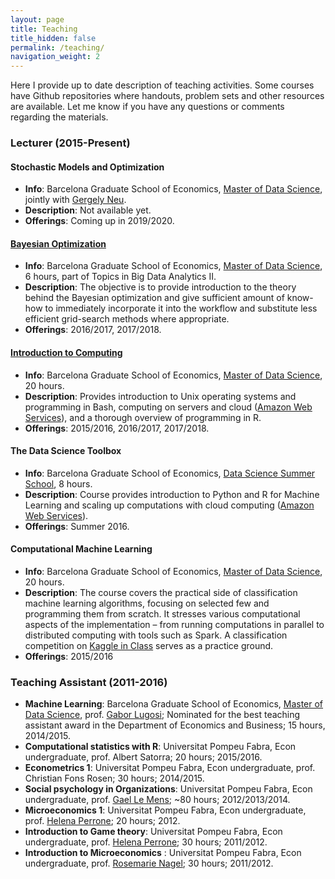 ```yaml
---
layout: page
title: Teaching
title_hidden: false
permalink: /teaching/
navigation_weight: 2
---
```



Here I provide up to date description of teaching activities. Some courses have Github repositories where handouts, problem sets and other resources are available. Let me know if you have any questions or comments regarding the materials. 


### Lecturer (2015-Present)

#### Stochastic Models and Optimization

- **Info**: Barcelona Graduate School of Economics, [Master of Data Science](http://www.barcelonagse.eu/study/masters-programs/data-science), jointly with [Gergely Neu](https://www.barcelonagse.eu/people/neu-gergely).  
- **Description**: Not available yet.  
- **Offerings**: Coming up in 2019/2020.


#### [Bayesian Optimization](https://github.com/hstojic/BGSE_BayesOptim)

- **Info**: Barcelona Graduate School of Economics, [Master of Data Science](http://www.barcelonagse.eu/study/masters-programs/data-science), 6 hours, part of Topics in Big Data Analytics II.  
- **Description**: The objective is to provide introduction to the theory behind the Bayesian optimization and give sufficient amount of know-how to immediately incorporate it into the workflow and substitute less efficient grid-search methods where appropriate.  
- **Offerings**: 2016/2017, 2017/2018.


#### [Introduction to Computing](https://github.com/hstojic/BGSE_IntroToComputing)

- **Info**: Barcelona Graduate School of Economics, [Master of Data Science](http://www.barcelonagse.eu/study/masters-programs/data-science), 20 hours.  
- **Description**: Provides introduction to Unix operating systems and programming in Bash, computing on servers and cloud ([Amazon Web Services](http://aws.amazon.com)), and a thorough overview of programming in R.  
- **Offerings**: 2015/2016, 2016/2017, 2017/2018.


#### The Data Science Toolbox 

- **Info**: Barcelona Graduate School of Economics, [Data Science Summer School](http://www.barcelonagse.eu/study/summer-school/data-science), 8 hours.   
- **Description**: Course provides introduction to Python and R for Machine Learning and scaling up computations with cloud computing ([Amazon Web Services](http://aws.amazon.com)).  
- **Offerings**: Summer 2016.


#### Computational Machine Learning

- **Info**: Barcelona Graduate School of Economics, [Master of Data Science](http://www.barcelonagse.eu/study/masters-programs/data-science), 20 hours.  
- **Description**: The course covers the practical side of classification machine learning algorithms, focusing on selected few and programming them from scratch. It stresses various computational aspects of the implementation – from running computations in parallel to distributed computing with tools such as Spark. A classification competition on [Kaggle in Class](https://inclass.kaggle.com) serves as a practice ground.  
- **Offerings**: 2015/2016


### Teaching Assistant (2011-2016)

- **Machine Learning**: Barcelona Graduate School of Economics, [Master of Data Science](http://www.barcelonagse.eu/study/masters-programs/data-science), prof. [Gabor Lugosi](http://www.econ.upf.edu/~lugosi/); Nominated for the best teaching assistant award in the Department of Economics and Business; 15 hours, 2014/2015.  
- **Computational statistics with R**: Universitat Pompeu Fabra, Econ undergraduate, prof. Albert Satorra; 20 hours; 2015/2016.
- **Econometrics 1**: Universitat Pompeu Fabra, Econ undergraduate, prof. Christian Fons Rosen; 30 hours; 2014/2015.
- **Social psychology in Organizations**: Universitat Pompeu Fabra, Econ undergraduate, prof. [Gael Le Mens](http://www.econ.upf.edu/~glemens/); ~80 hours; 2012/2013/2014.
- **Microeconomics 1**: Universitat Pompeu Fabra, Econ undergraduate, prof. [Helena Perrone](https://sites.google.com/site/helenaperrone2); 20 hours; 2012.
- **Introduction to Game theory**: Universitat Pompeu Fabra, Econ undergraduate, prof. [Helena Perrone](https://sites.google.com/site/helenaperrone2); 30 hours; 2011/2012.
- **Introduction to Microeconomics** : Universitat Pompeu Fabra, Econ undergraduate, prof. [Rosemarie Nagel](http://www.econ.upf.es/~nagel/); 30 hours; 2011/2012.